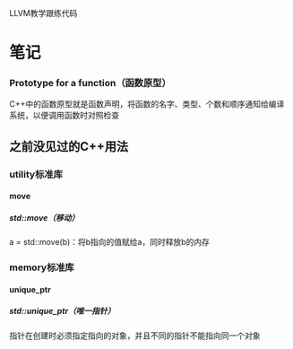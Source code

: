 LLVM教学跟练代码

# 笔记
### Prototype for a function（函数原型）
C++中的函数原型就是函数声明，将函数的名字、类型、个数和顺序通知给编译系统，以便调用函数时对照检查
## 之前没见过的C++用法
### utility标准库
#### move
##### std::move（移动）
a = std::move(b)：将b指向的值赋给a，同时释放b的内存
### memory标准库
#### unique_ptr
##### std::unique_ptr（唯一指针）
指针在创建时必须指定指向的对象，并且不同的指针不能指向同一个对象
